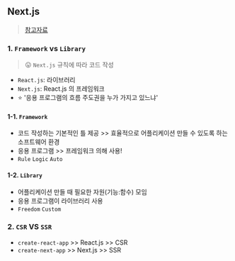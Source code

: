 ## Next.js
> [참고자료](https://gyyeom.tistory.com/56)

### 1. `Framework` vs `Library`
> 😛 `Next.js` 규칙에 따라 코드 작성
- `React.js`: 라이브러리
- `Next.js`: React.js 의 프레임워크
- ⭐ '응용 프로그램의 흐름 주도권을 누가 가지고 있느냐'

#### 1-1. `Framework`
- 코드 작성하는 기본적인 틀 제공 >> 효율적으로 어플리케이션 만들 수 있도록 하는 소프트웨어 환경
- 응용 프로그램 >> 프레임워크 의해 사용!
- `Rule` `Logic` `Auto`

#### 1-2. `Library`
- 어플리케이션 만들 때 필요한 자원(기능:함수) 모임
- 응용 프로그램이 라이브러리 사용
- `Freedom` `Custom`

### 2. `CSR` VS `SSR`
- `create-react-app` >> React.js >> CSR
- `create-next-app` >> Next.js >> SSR
